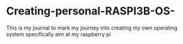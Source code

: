 # Creating-personal-RASPI3B-OS-
This is my journal to mark my journey into creating my own operating system specifically aim at my raspberry pi

